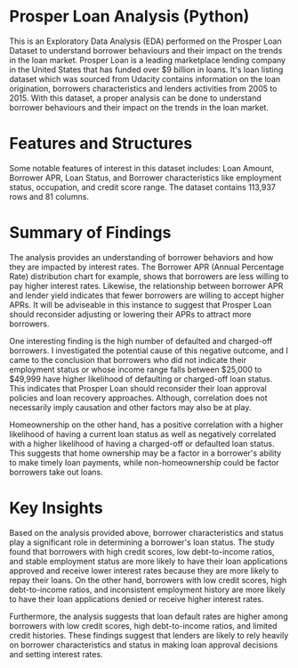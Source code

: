 # Prosper Loan Analysis (Python)
This is an Exploratory Data Analysis (EDA) performed on the Prosper Loan Dataset to understand borrower behaviours and their impact on the trends in the loan market. Prosper Loan is a leading marketplace lending company in the United States that has funded over $9 billion in loans. It's loan listing dataset which was sourced from Udacity contains information on the loan origination, borrowers characteristics and lenders activities from 2005 to 2015. With this dataset, a proper analysis can be done to understand borrower behaviours and their impact on the trends in the loan market.

#  Features and Structures
Some notable features of interest in this dataset includes: 
Loan Amount, Borrower APR, Loan Status, and Borrower characteristics like employment status, occupation, and credit score range. 
The dataset contains 113,937 rows and 81 columns.

# Summary of Findings
The analysis provides an understanding of borrower behaviors and how they are impacted by interest rates. The Borrower APR (Annual Percentage Rate) distribution chart for example, shows that borrowers are less willing to pay higher interest rates. Likewise, the relationship between borrower APR and lender yield indicates that fewer borrowers are willing to accept higher APRs. It will be adviseable in this instance to suggest that Prosper Loan should reconsider adjusting or lowering their APRs to attract more borrowers. 

One interesting finding is the high number of defaulted and charged-off borrowers. I investigated the potential cause of this negative outcome, and I came to the conclusion that borrowers who did not indicate their employment status or whose income range falls between $25,000 to $49,999 have higher likelihood of defaulting or charged-off loan status. This indicates that Prosper Loan should reconsider their loan approval policies and loan recovery approaches. Although, correlation does not necessarily imply causation and other factors may also be at play.

Homeownership on the other hand, has a positive correlation with a higher likelihood of having a current loan status as well as negatively correlated with a higher likelihood of having a charged-off or defaulted loan status. This suggests that home ownership may be a factor in a borrower's ability to make timely loan payments, while non-homeownership could be factor borrowers take out loans.

# Key Insights
Based on the analysis provided above, borrower characteristics and status play a significant role in determining a borrower's loan status. The study found that borrowers with high credit scores, low debt-to-income ratios, and stable employment status are more likely to have their loan applications approved and receive lower interest rates because  they are more likely to repay their loans. On the other hand, borrowers with low credit scores, high debt-to-income ratios, and inconsistent employment history are more likely to have their loan applications denied or receive higher interest rates.

Furthermore, the analysis suggests that loan default rates are higher among borrowers with low credit scores, high debt-to-income ratios, and limited credit histories. These findings suggest that lenders are likely to rely heavily on borrower characteristics and status in making loan approval decisions and setting interest rates.

